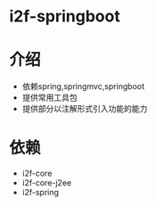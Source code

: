 # i2f-springboot

# 介绍
- 依赖spring,springmvc,springboot
- 提供常用工具包
- 提供部分以注解形式引入功能的能力

# 依赖
- i2f-core
- i2f-core-j2ee
- i2f-spring

